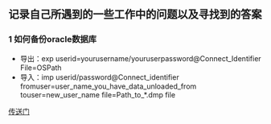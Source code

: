 ## 记录自己所遇到的一些工作中的问题以及寻找到的答案

### 1 如何备份oracle数据库
* 导出：exp userid=yourusername/youruserpassword@Connect_Identifier File=OSPath
* 导入：imp userid/password@Connect_identifier fromuser=user_name_you_have_data_unloaded_from touser=new_user_name file=Path_to_*.dmp file

[传送门](http://stackoverflow.com/questions/12419340/how-to-backup-and-restore-oracle-database-11g-like-sql2005-database)

